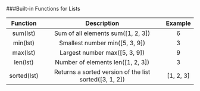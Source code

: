 ###Built-in Functions for Lists


|Function|	Description|	Example|
|:--------:|:-----------:|:-------:|
|sum(lst)|	Sum of all elements	sum([1, 2, 3])| 6|
|min(lst)|	Smallest number	min([5, 3, 9])|  3|
|max(lst)|	Largest number	max([5, 3, 9])|  9|
|len(lst)|	Number of elements	len([1, 2, 3])|  3|
|sorted(lst)|	Returns a sorted version of the list	sorted([3, 1, 2])|  [1, 2, 3]|